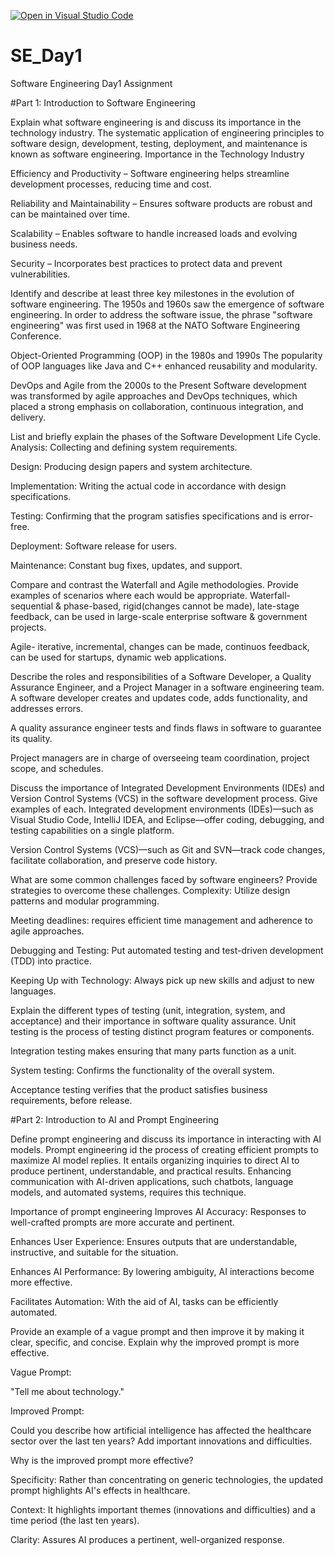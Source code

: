 [![Open in Visual Studio Code](https://classroom.github.com/assets/open-in-vscode-2e0aaae1b6195c2367325f4f02e2d04e9abb55f0b24a779b69b11b9e10269abc.svg)](https://classroom.github.com/online_ide?assignment_repo_id=18413280&assignment_repo_type=AssignmentRepo)
# SE_Day1
Software Engineering Day1 Assignment

#Part 1: Introduction to Software Engineering

Explain what software engineering is and discuss its importance in the technology industry.
The systematic application of engineering principles to software design, development, testing, deployment, and maintenance is known as software engineering.
Importance in the Technology Industry

Efficiency and Productivity – Software engineering helps streamline development processes, reducing time and cost.

Reliability and Maintainability – Ensures software products are robust and can be maintained over time.

Scalability – Enables software to handle increased loads and evolving business needs.

Security – Incorporates best practices to protect data and prevent vulnerabilities.

Identify and describe at least three key milestones in the evolution of software engineering.
The 1950s and 1960s saw the emergence of software engineering.  In order to address the software issue, the phrase "software engineering" was first used in 1968 at the NATO Software Engineering Conference.

 Object-Oriented Programming (OOP) in the 1980s and 1990s  The popularity of OOP languages like Java and C++ enhanced reusability and modularity.

 DevOps and Agile from the 2000s to the Present  Software development was transformed by agile approaches and DevOps techniques, which placed a strong emphasis on collaboration, continuous integration, and delivery.


List and briefly explain the phases of the Software Development Life Cycle.
Analysis: Collecting and defining system requirements.

 Design: Producing design papers and system architecture.

 Implementation: Writing the actual code in accordance with design specifications.

 Testing: Confirming that the program satisfies specifications and is error-free.

 Deployment: Software release for users.

 Maintenance: Constant bug fixes, updates, and support.

Compare and contrast the Waterfall and Agile methodologies. Provide examples of scenarios where each would be appropriate.
Waterfall- sequential & phase-based, rigid(changes cannot be made), late-stage feedback, can be used in large-scale enterprise software & government projects.

Agile- iterative, incremental, changes can be made, continuos feedback, can be used for startups, dynamic web applications.

Describe the roles and responsibilities of a Software Developer, a Quality Assurance Engineer, and a Project Manager in a software engineering team.
A software developer creates and updates code, adds functionality, and addresses errors.

A quality assurance engineer tests and finds flaws in software to guarantee its quality.

Project managers are in charge of overseeing team coordination, project scope, and schedules.


Discuss the importance of Integrated Development Environments (IDEs) and Version Control Systems (VCS) in the software development process. Give examples of each.
Integrated development environments (IDEs)—such as Visual Studio Code, IntelliJ IDEA, and Eclipse—offer coding, debugging, and testing capabilities on a single platform.

Version Control Systems (VCS)—such as Git and SVN—track code changes, facilitate collaboration, and preserve code history.

What are some common challenges faced by software engineers? Provide strategies to overcome these challenges.
Complexity: Utilize design patterns and modular programming.

Meeting deadlines: requires efficient time management and adherence to agile approaches.

Debugging and Testing: Put automated testing and test-driven development (TDD) into practice.

Keeping Up with Technology: Always pick up new skills and adjust to new languages.

Explain the different types of testing (unit, integration, system, and acceptance) and their importance in software quality assurance.
Unit testing is the process of testing distinct program features or components.

Integration testing makes ensuring that many parts function as a unit.

System testing: Confirms the functionality of the overall system.

Acceptance testing verifies that the product satisfies business requirements, before release.

#Part 2: Introduction to AI and Prompt Engineering


Define prompt engineering and discuss its importance in interacting with AI models.
Prompt engineering id the process of creating efficient prompts to maximize AI model replies.  It entails organizing inquiries to direct AI to produce pertinent, understandable, and practical results.  Enhancing communication with AI-driven applications, such chatbots, language models, and automated systems, requires this technique.

Importance of prompt engineering
Improves AI Accuracy: Responses to well-crafted prompts are more accurate and pertinent.

Enhances User Experience: Ensures outputs that are understandable, instructive, and suitable for the situation.

Enhances AI Performance: By lowering ambiguity, AI interactions become more effective.

Facilitates Automation: With the aid of AI, tasks can be efficiently automated.

Provide an example of a vague prompt and then improve it by making it clear, specific, and concise. Explain why the improved prompt is more effective.

Vague Prompt:

 "Tell me about technology."

Improved Prompt:

 Could you describe how artificial intelligence has affected the healthcare sector over the last ten years?  Add important innovations and difficulties.

Why is the improved prompt more effective?

 Specificity: Rather than concentrating on generic technologies, the updated prompt highlights AI's effects in healthcare.

 Context: It highlights important themes (innovations and difficulties) and a time period (the last ten years).

 Clarity: Assures AI produces a pertinent, well-organized response.